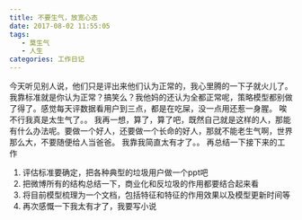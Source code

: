 ```yaml
---
title: 不要生气，放宽心态
date: 2017-08-02 11:55:05
tags:
   - 莫生气
   - 人生
categories: 工作日记
---
```

今天听见别人说，他们只是评出来他们认为正常的，我心里腾的一下子就火儿了。我靠标准就是你认为正常？搞笑么？我他妈的还认为全都正常呢，策略模型都别做了得了。感觉每天评数据看用户到三点，都是在吃屎，没一点用还惹一身腥。
唉不行我真是太生气了。。
我再一想，算了，算了吧，既然自己就是这样的人，那能有什么办法呢。要做一个好人，还要做一个长命的好人，那就不能老生气啊，世界那么大，不要随便给人当爸爸。
我靠我简直太有才了。。
再总结一下接下来的工作
1. 评估标准要确定，把各种典型的垃圾用户做一个ppt吧
2. 把微博所有的结构总结一下，商业化和反垃圾的作用都要结合起来看
3. 将目前模型梳理为一个文档，包括特征和特征的作用效果以及模型更新时间等
4. 再次感慨一下我太有才了，我要写小说
